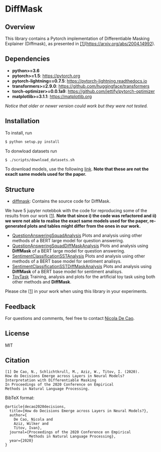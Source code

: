# DiffMask

## Overview
This library contains a Pytorch implementation of Differentiable Masking Explainer (Diffmask), as presented in [[1]](#citation)(https://arxiv.org/abs/2004.14992).

## Dependencies

* **python>=3.6**
* **pytorch>=1.5**: https://pytorch.org
* **pytorch-lightning==0.7.5**: https://pytorch-lightning.readthedocs.io
* **transformers>=2.9.0**: https://github.com/huggingface/transformers
* **torch-optimizer>=0.0.1a9**: https://github.com/jettify/pytorch-optimizer
* **matplotlib>=3.1.1**: https://matplotlib.org

*Notice that older or newer version could work but they were not tested.*

## Installation

To install, run

```bash
$ python setup.py install
```

To donwload datasets run
```bash
$ ./scripts/download_datasets.sh
```

To download models, use the following [link](https://mega.nz/folder/19QwELDK#CxKo4UO2P8KDt5TwYWfhmA). **Note that these are not the exaclt same models used for the paper.**


## Structure
* [diffmask](https://github.com/nicola-decao/diffmask/tree/master/diffmask): Contains the source code for DiffMask.

We have 5 jupyter notebbok with the code for reproducing some of the results from our work [[1](#citation)]. **Note that since i) the code was refactored and ii) we were not able to realise the exact same models used for the paper, re-generated plots and tables might differ from the ones in our work.**

* [QuestionAnsweringSquadAnalysis](https://github.com/nicola-decao/diffmask/tree/master/QuestionAnsweringSquadAnalysis.ipynb) Plots and analysis using other methods of a BERT large model for question answering.
* [QuestionAnsweringSquadDiffMaskAnalysis](https://github.com/nicola-decao/diffmask/tree/master/QuestionAnsweringSquadDiffMaskAnalysis.ipynb) Plots and analysis using **DiffMask** of a BERT large model for question answering.
* [SentimentClassificationSSTAnalysis](https://github.com/nicola-decao/diffmask/tree/master/SentimentClassificationSSTAnalysis.ipynb) Plots and analysis using other methods of a BERT base model for sentiment analisys.
* [SentimentClassificationSSTDiffMaskAnalysis](https://github.com/nicola-decao/diffmask/tree/master/SentimentClassificationSSTDiffMaskAnalysis.ipynb) Plots and analysis using **DiffMask** of a BERT base model for sentiment analisys.
* [ToyTask](https://github.com/nicola-decao/diffmask/tree/master/ToyTask.ipynb) Training, analysis and plots for the artificial toy task using both other methods and **DiffMask**.

Please cite [[1](#citation)] in your work when using this library in your experiments.

## Feedback
For questions and comments, feel free to contact [Nicola De Cao](mailto:nicola.decao@gmail.com).

## License
MIT

## Citation
```
[1] De Cao, N., Schlichtkrull, M., Aziz, W., Titov, I. (2020).
How do Decisions Emerge across Layers in Neural Models? 
Interpretation with Differentiable Masking
In Proceedings of the 2020 Conference on Empirical
Methods in Natural Language Processing.
```

BibTeX format:
```
@article{decao2020decisions,
  title={How do Decisions Emerge across Layers in Neural Models?},
  author={
    De Cao, Nicola and
    Aziz, Wilker and
    Titov, Ivan},
  journal={Proceedings of the 2020 Conference on Empirical
           Methods in Natural Language Processing},
  year={2020}
}
```
